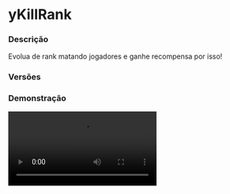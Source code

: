 # yKillRank
<secondary-label ref="utility"/>

### Descrição
Evolua de rank matando jogadores e ganhe recompensa por isso!

### Versões
<secondary-label ref="1.8"/>
<secondary-label ref="1.9"/>
<secondary-label ref="1.10"/>
<secondary-label ref="1.11"/>
<secondary-label ref="1.12"/>
<secondary-label ref="1.13"/>
<secondary-label ref="1.14"/>
<secondary-label ref="1.15"/>
<secondary-label ref="1.16"/>
<secondary-label ref="1.17"/>
<secondary-label ref="1.18"/>
<secondary-label ref="1.19"/>
<secondary-label ref="1.20"/>
<secondary-label ref="1.21"/>

### Demonstração
<video src="//www.youtube.com/watch?v=E5eJ8GFjPUs"/>


<chapter title="Comandos" id="commands" collapsible="true">
<code-block lang="plain text">/kills - Abre o menu principal
/kills - Vê as informações de um jogador.</code-block>
</chapter>

<chapter title="Permissões" id="permissions" collapsible="true">
<code-block lang="plain text">ykillrank.usar - Permissão para o /kills
ykillrank.olhar - Permissão para o /kills</code-block>
</chapter>

## Placeholders
<primary-label ref="placeholders"/>

Aqui estão as placeholders disponíveis para utilização com este plugin. Consulte-as para entender como utilizá-las corretamente.

<code-block lang="plain text" ignore-vars="true">
%ykillrank_tag% - Mostra o rank do jogador.
%ykillrank_kills% - Mostra a quantia de kills do jogador.
%ykillrank_nome% - Mostra o nome do rank do jogador.
%ykillrank_needkills% - Mostra a quantia de kills necessária para o próx rank.
%ykillrank_nexttag% - Mostra a tag do próx rank.
%ykillrank_progressbar% - Mostra a progressbar do próx rank.
%ykillrank_percentage% - Mostra a porcentagem do próx rank.
</code-block>

## Chat
<primary-label ref="chat"/>

Esta seção apresenta as placeholders disponíveis para utilização no chat. Consulte-as para compreender como aplicá-las de maneira eficaz.

<code-block lang="plain text">
{killrank} - Mostra o rank do jogador.
{killrank_nome} - Mostra o nome do rank do jogador.
</code-block>

## Configuração
<primary-label ref="config"/>
Confira os arquivos de configuração deste plugin e revise os detalhes para garantir uma implementação correta.

<chapter title="Arquivos de Configuração" collapsible="true">
<chapter title="Estrutura do diretório" collapsible="false">
<code-block lang="plain text" ignore-vars="true">
Estrutura do diretório:
└── yKillRank/
    ├── menus/
    │    ├── principal.yml
    │    ├── ranks.yml
    │    ├── recompensas.yml
    │    └── top.yml
    ├── config.yml
    ├── data.yml
    ├── messages.yml
    ├── ranks.yml
    └── recompensas.yml
</code-block>
</chapter>

<chapter title="menus" collapsible="true">
<chapter title="principal.yml" collapsible="true">
<code-block lang="yaml" ignore-vars="true">
<![CDATA[
Nome: '&8KillRank - Principal'
Tamanho: 27
Itens:
   Perfil: # primeiro
      Slot: 11
      Name: '&f{player}'
      Lore:
      - ''
      - '&7Você matou &f{kills} &ajogadores.'
      - '&7Rank: &f{rank}'
      - '&7Próximo rank: &f{nextrank}'
      - ''
   Recompensas: #segundo
      Slot: 13
      CustomSkull: false
      URL: ''
      ID: 54
      Data: 0
      Glow: false
      Name: '&aRecompensas'
      Lore:
      - '&7Clique para gerenciar as recompensas.'
   Ranks:
      Slot: 14
      CustomSkull: true
      URL: 'http://textures.minecraft.net/texture/152353641d287ce9ed30906f938ae9c517ec04caa8da71571954c81b09db454c'
      ID: 0
      Data: 0
      Glow: true
      Name: '&aRanks'
      Lore:
      - '&7Clique para acessar o menu de ranks.'
   Top: #terceiro
      Slot: 15
      CustomSkull: false
      URL: ''
      ID: 340
      Data: 0
      Glow: false
      Name: '&aTOP'
      Lore:
      - '&7Clique para ver os jogadores mais matadores.'
]]>
</code-block>
</chapter>

<chapter title="ranks.yml" collapsible="true">
<code-block lang="yaml" ignore-vars="true">
<![CDATA[
Nome: '&8Informativo dos ranks'
Tamanho: 36
Slots: [10, 11, 12, 13, 14, 15]
BackSlot: 0
VoltarSlot: 27
ProximoSlot: 35

Vazio:
   Slot: 22
   CustomSkull: false
   URL: ''
   ID: 408
   Data: 0
   Glow: true
   Name: '&cSem ranks'
   Lore:
   - '&cNão há nenhum rank cadastrado :c'
   
Itens: #se o Usar item rank estiver false, isso não irá funcionar
   item1:
      CustomSkull: true
      URL: 'http://textures.minecraft.net/texture/621668ef7cb79dd9c22ce3d1f3f4cb6e2559893b6df4a469514e667c16aa4'
      ID: 0
      Data: 0
      Glow: true
      Name: '&6Rank Bronze'
      Lore:
      - '&7Informações deste rank:'
      - ''
      - '&6 Nenhum -> Bronze'
      - ' &f Preço: &71 kill'
      - ''

]]>
</code-block>
</chapter>

<chapter title="recompensas.yml" collapsible="true">
<code-block lang="yaml" ignore-vars="true">
<![CDATA[
Nome: '&8KillRank recompensas'
Tamanho: 27
Slots: [11, 12, 13, 14, 15]
BackSlot: 9
VoltarSlot: 9
ProximoSlot: 17
]]>
</code-block>
</chapter>

<chapter title="top.yml" collapsible="true">
<code-block lang="yaml" ignore-vars="true">
<![CDATA[
Nome: '&8TOP Kills'
Tamanho: 45
Slots: [10, 11, 12, 13, 14, 15, 16]
BackSlot: 30

Item:
   Name: '&7#&f{pos} - &e{player}'
   Lore:
   - ''
   - '&fKills: &6{kills}'
   - '&fPosição: &6{pos}'
   - ''

Item p:
   Slot: 32
   Name: '&7#&f{pos} - &aVocê &7({player})'
   Lore:
   - ''
   - '&fKills: &6{kills}'
   - '&fPosição: &6{pos}'
   - ''
]]>
</code-block>
</chapter>

</chapter>

<chapter title="config.yml" collapsible="true">
<code-block lang="yaml" ignore-vars="true">
<![CDATA[
Database:
   Tipo: SQLITE #Tipos: MYSQL, SQLITE
   IP: localhost:3306
   DB: test
   User: admin
   Pass: ''
   Debug: true
   
Comando:
   Comando: 'kills'
   Aliases: {}

Anti freekill: true #so ira contabilizar uma kill, quando matar um jogador diferente do morto anteriormente.
Recompensa auto: true #quando o player atingir a quantia necessária de kills ele já recebe a recompensa automaticamente.

# Comandos que poderão ser dados ao matar um jogador
ComandosPorKill:
   - '25.0,give {player} STONE 1'

# Mundos onde não irá contar kills
Mundo blacklist:
   - 'none'

# Regiões onde irá contar kills
Region whitelist: []

Placeholders:
   Tag tem: '{tag}'
   Tag nao tem: ''
   Nome tem: '{nome}'
   Nome nao tem: '&7Sem rank'

# Configuração da barra de progresso
progress-bar:
   amount: 10
   symbol: ':'
   color-yes: '&a'
   color-no: '&7'

# Sistema de npc
npc:
   skin: 'Pitombaa'
   hologram:
      offset: 3.4
      hologram:
         - '&6&lRanking de Kills'
         - '&7Evolua seu rank com a matança!'
         - '[item]DIAMOND_SWORD'

Upou:
   Msgs:
      Actionbar:
         Ativar: true
         Broadcast: false
         Msg: '&aVocê &7({player})&a upou seu rank de kills &ede {atual} &epara {rank} &7({nome})&a.'
      Title:
         Ativar: true
         Broadcast: false
         Title: '&aRank evoluido'
         Subtitle: '&e{rank} &7({nome})' # placeholder {atual} disponível
      Chat:
         Ativar: true
         Broadcast: false
         # placeholder {atual} disponível
         Msg:
         - ''
         - '&aVocê &7({player})&a evoluiu seu rank para &e{rank} &7({nome})&a.'
         - ''  
         
Setas:
   Voltar:
      CustomSkull: false
      URL: ''
      ID: 262
      Data: 0
      Glow: true
      Name: '&cVoltar'
      Lore:
      - ''
      - '&7Clique para voltar.'
      - ''
   Proximo:
      CustomSkull: false
      URL: ''
      ID: 262
      Data: 0
      Glow: true
      Name: '&aPróximo'
      Lore:
      - ''
      - '&7Clique para ir à próxima página.'
      - ''
      
Lores:
   Coletar:
      Sobrepor: false
      Lore:
      - ''
      - '&aClique para coletar essa recompensa'
   Ja coletou:
      Sobrepor: true
      Lore:
      - '&cVocê já coletou essa recompensa.'
]]>
</code-block>
</chapter>

<chapter title="data.yml" collapsible="true">
<code-block lang="yaml" ignore-vars="true">
<![CDATA[
version: '1.0.0'
]]>
</code-block>
</chapter>

<chapter title="messages.yml" collapsible="true">
<code-block lang="yaml" ignore-vars="true">
<![CDATA[
#
#    /\/\   ___  ___ ___  __ _  __ _  ___  ___
#   /    \ / _ \/ __/ __|/ _` |/ _` |/ _ \/ __|
#  / /\/\ \  __/\__ \__ \ (_| | (_| |  __/\__ \
#  \/    \/\___||___/___/\__,_|\__, |\___||___/
#                              |___/
#
# Plugin messages

chat:
  syntax: '&cUse: /{command} {syntax}'
  target: '&cJogador {player} não encontrado.'
  number: '&cO argumento não é um número.'
  permission: '&cVocê não tem permissão para fazer isto.'
  console: '&cApenas jogadores in-game podem realizar esta ação.'
  cancelled: '&cVocê cancelou a ação.'
  reload: '&aConfigurações recarregadas com sucesso.'
  help: |

    &aKill rank comandos:

    &a> /killrank
    &a> /killrank [player]
    &a> /killrank add
    &a> /killrank setnpc
    &a> /killrank delnpc
    &a> /killrank reload

  kill-changed: '&aKills do jogador &f{player}&a alterada para &f{kills}&a.'
  reward-collected: '&aVocê coletou a recompensa.'
  npc-set: '&aNPC setado com sucesso.'
  npc-deleted: '&aNPC removido com sucesso.'
  npc-not-set: '&cNPC não está definido.'
  look: |
    &r
    &7Informações do jogador &f{player}&7:
    &r
    &fKills: &b{kills}
    &fRank: &b{rank} &7({rank_nome})
    &r
]]>
</code-block>
</chapter>

<chapter title="ranks.yml" collapsible="true">
<code-block lang="yaml" ignore-vars="true">
<![CDATA[
Ranks:
   Nenhum:
      Ordem: 0
      Tag: '&cNenhum'
      Kills: 0
   Broze:
      Ordem: 1
      Tag: '&7[&6Bronze&7]'
      Kills: 1
   Ferro:
      Ordem: 2
      Tag: '&7[&fFerro&7]'
      Kills: 2
]]>
</code-block>
</chapter>

<chapter title="recompensas.yml" collapsible="true">
<code-block lang="yaml" ignore-vars="true">
<![CDATA[
Recompensas:
   1:
      Display:
         CustomSkull: false
         URL: ''
         ID: 388
         Data: 0
         Glow: true
         Name: '&8Pedra'
         Lore: 
         - '&7Mate &f1 &7jogador e ganhe'
         - '&7 -> &a1 pedra.'
      Item: #se o ( Command -> Use ) tiver true, isso não vai funcionar
         CustomSkull: false
         URL: ''
         ID: 1
         Data: 0
         Glow: true
         Name: '&8Pedra'
         Amount: 64
         Lore:
         - ''
         - '&aTu ganhou uma pedra.'
         - ''
         Enchants: #se não desejar, deixe assim:
         - ''
      Kills: 1
      Command:
         Use: false
         List: #se o ( Use ) tiver false, isso não funcionar.
         - 'give {player} stone 1'
   2:
      Display:
         CustomSkull: false
         URL: ''
         ID: 388
         Data: 0
         Glow: true
         Name: '&8Diamantes'
         Lore: 
         - '&7Mate &f2 &7jogadores e ganhe'
         - '&7 -> &a2 diamantes.'
      Item: #se o ( Command -> Use ) tiver true, isso não vai funcionar
         CustomSkull: false
         URL: ''
         ID: 1
         Data: 0
         Glow: true
         Name: '&8Pedra'
         Amount: 64
         Lore:
         - ''
         Enchants: #se não desejar, deixe assim:
         - ''
      Kills: 2
      Command:
         Use: true
         List: #se o ( Use ) tiver false, isso não funcionar.
         - 'give {player} diamond 2'

]]>
</code-block>
</chapter>

</chapter>
<chapter title="Arquivos de Configuração" collapsible="true">
<chapter title="Estrutura do diretório" collapsible="false">
<code-block lang="plain text" ignore-vars="true">
Estrutura do diretório:
└── yKillRank/
    ├── menus/
    │    ├── principal.yml
    │    ├── ranks.yml
    │    ├── recompensas.yml
    │    └── top.yml
    ├── config.yml
    ├── data.yml
    ├── ranks.yml
    └── recompensas.yml
</code-block>
</chapter>

<chapter title="menus" collapsible="true">
<chapter title="principal.yml" collapsible="true">
<code-block lang="yaml" ignore-vars="true">
<![CDATA[
Nome: '&8KillRank - Principal'
Tamanho: 27
Itens:
   Perfil: # primeiro
      Slot: 11
      Name: '&f{player}'
      Lore:
      - ''
      - '&7Você matou &f{kills} &ajogadores.'
      - '&7Rank: &f{rank}'
      - '&7Próximo rank: &f{nextrank}'
      - ''
   Recompensas: #segundo
      Slot: 13
      CustomSkull: false
      URL: ''
      ID: 54
      Data: 0
      Glow: false
      Name: '&aRecompensas'
      Lore:
      - '&7Clique para gerenciar as recompensas.'
   Ranks:
      Slot: 14
      CustomSkull: true
      URL: 'http://textures.minecraft.net/texture/152353641d287ce9ed30906f938ae9c517ec04caa8da71571954c81b09db454c'
      ID: 0
      Data: 0
      Glow: true
      Name: '&aRanks'
      Lore:
      - '&7Clique para acessar o menu de ranks.'
   Top: #terceiro
      Slot: 15
      CustomSkull: false
      URL: ''
      ID: 340
      Data: 0
      Glow: false
      Name: '&aTOP'
      Lore:
      - '&7Clique para ver os jogadores mais matadores.'
]]>
</code-block>
</chapter>

<chapter title="ranks.yml" collapsible="true">
<code-block lang="yaml" ignore-vars="true">
<![CDATA[
Nome: '&8Informativo dos ranks'
Tamanho: 36
Slots: [10, 11, 12, 13, 14, 15]
BackSlot: 0
VoltarSlot: 27
ProximoSlot: 35

Vazio:
   Slot: 22
   CustomSkull: false
   URL: ''
   ID: 408
   Data: 0
   Glow: true
   Name: '&cSem ranks'
   Lore:
   - '&cNão há nenhum rank cadastrado :c'
   
Itens: #se o Usar item rank estiver false, isso não irá funcionar
   item1:
      CustomSkull: true
      URL: 'http://textures.minecraft.net/texture/621668ef7cb79dd9c22ce3d1f3f4cb6e2559893b6df4a469514e667c16aa4'
      ID: 0
      Data: 0
      Glow: true
      Name: '&6Rank Bronze'
      Lore:
      - '&7Informações deste rank:'
      - ''
      - '&6 Nenhum -> Bronze'
      - ' &f Preço: &71 kill'
      - ''

]]>
</code-block>
</chapter>

<chapter title="recompensas.yml" collapsible="true">
<code-block lang="yaml" ignore-vars="true">
<![CDATA[
Nome: '&8KillRank recompensas'
Tamanho: 27
Slots: [11, 12, 13, 14, 15]
BackSlot: 9
VoltarSlot: 9
ProximoSlot: 17
]]>
</code-block>
</chapter>

<chapter title="top.yml" collapsible="true">
<code-block lang="yaml" ignore-vars="true">
<![CDATA[
Nome: '&8TOP Kills'
Tamanho: 45
Slots: [10, 11, 12, 13, 14, 15, 16]
BackSlot: 30

Item:
   Name: '&7#&f{pos} - &e{player}'
   Lore:
   - ''
   - '&fKills: &6{kills}'
   - '&fPosição: &6{pos}'
   - ''

Item p:
   Slot: 32
   Name: '&7#&f{pos} - &aVocê &7({player})'
   Lore:
   - ''
   - '&fKills: &6{kills}'
   - '&fPosição: &6{pos}'
   - ''
]]>
</code-block>
</chapter>

</chapter>

<chapter title="config.yml" collapsible="true">
<code-block lang="yaml" ignore-vars="true">
<![CDATA[
Database:
   Tipo: SQLITE #Tipos: MYSQL, SQLITE
   IP: localhost:3306
   DB: test
   User: admin
   Pass: ''
   Debug: true
   
Comando:
   Comando: 'kills'
   Aliases: {}

Anti freekill: true #so ira contabilizar uma kill, quando matar um jogador diferente do morto anteriormente.
Recompensa auto: true #quando o player atingir a quantia necessária de kills ele já recebe a recompensa automaticamente.

# Comandos que poderão ser dados ao matar um jogador
ComandosPorKill:
   - '25.0,give {player} STONE 1'

# Mundos onde não irá contar kills
Mundo blacklist:
   - 'none'

# Regiões onde irá contar kills
Region whitelist: []

Placeholders:
   Tag tem: '{tag}'
   Tag nao tem: ''
   Nome tem: '{nome}'
   Nome nao tem: '&7Sem rank'

# Configuração da barra de progresso
progress-bar:
   amount: 10
   symbol: ':'
   color-yes: '&a'
   color-no: '&7'

# Sistema de npc
npc:
   skin: 'Pitombaa'
   hologram:
      offset: 3.4
      hologram:
         - '&6&lRanking de Kills'
         - '&7Evolua seu rank com a matança!'
         - '[item]DIAMOND_SWORD'

Mensagens:
   Permissao: '&cVocê não tem permissão para isto.'
   Coletou: '&aVocê coletou a recompensa.'
   Nao encontrado: '&c&lERRO! &cJogador não encontrado.'
   Npc-set: '&aNPC setado com sucesso.'
   Npc-deleted: '&aNPC removido com sucesso.'
   Npc-not-set: '&cNPC não está definido.'
   Olhar:
   - ''
   - '&7Informações do jogador &f{player}&7:'
   - ''
   - '&fKills: &b{kills}'
   - '&fRank: &b{rank} &7({rank_nome})'
   - ''
   
Upou:
   Msgs:
      Actionbar:
         Ativar: true
         Broadcast: false
         Msg: '&aVocê &7({player})&a upou seu rank de kills &ede {atual} &epara {rank} &7({nome})&a.'
      Title:
         Ativar: true
         Broadcast: false
         Title: '&aRank evoluido'
         Subtitle: '&e{rank} &7({nome})' # placeholder {atual} disponível
      Chat:
         Ativar: true
         Broadcast: false
         # placeholder {atual} disponível
         Msg:
         - ''
         - '&aVocê &7({player})&a evoluiu seu rank para &e{rank} &7({nome})&a.'
         - ''  
         
Setas:
   Voltar:
      CustomSkull: false
      URL: ''
      ID: 262
      Data: 0
      Glow: true
      Name: '&cVoltar'
      Lore:
      - ''
      - '&7Clique para voltar.'
      - ''
   Proximo:
      CustomSkull: false
      URL: ''
      ID: 262
      Data: 0
      Glow: true
      Name: '&aPróximo'
      Lore:
      - ''
      - '&7Clique para ir à próxima página.'
      - ''
      
Lores:
   Coletar:
      Sobrepor: false
      Lore:
      - ''
      - '&aClique para coletar essa recompensa'
   Ja coletou:
      Sobrepor: true
      Lore:
      - '&cVocê já coletou essa recompensa.'
]]>
</code-block>
</chapter>

<chapter title="data.yml" collapsible="true">
<code-block lang="yaml" ignore-vars="true">
<![CDATA[
version: '1.0.0'
]]>
</code-block>
</chapter>

<chapter title="ranks.yml" collapsible="true">
<code-block lang="yaml" ignore-vars="true">
<![CDATA[
Ranks:
   Nenhum:
      Ordem: 0
      Tag: '&cNenhum'
      Kills: 0
   Broze:
      Ordem: 1
      Tag: '&7[&6Bronze&7]'
      Kills: 1
   Ferro:
      Ordem: 2
      Tag: '&7[&fFerro&7]'
      Kills: 2
]]>
</code-block>
</chapter>

<chapter title="recompensas.yml" collapsible="true">
<code-block lang="yaml" ignore-vars="true">
<![CDATA[
Recompensas:
   1:
      Display:
         CustomSkull: false
         URL: ''
         ID: 388
         Data: 0
         Glow: true
         Name: '&8Pedra'
         Lore: 
         - '&7Mate &f1 &7jogador e ganhe'
         - '&7 -> &a1 pedra.'
      Item: #se o ( Command -> Use ) tiver true, isso não vai funcionar
         CustomSkull: false
         URL: ''
         ID: 1
         Data: 0
         Glow: true
         Name: '&8Pedra'
         Amount: 64
         Lore:
         - ''
         - '&aTu ganhou uma pedra.'
         - ''
         Enchants: #se não desejar, deixe assim:
         - ''
      Kills: 1
      Command:
         Use: false
         List: #se o ( Use ) tiver false, isso não funcionar.
         - 'give {player} stone 1'
   2:
      Display:
         CustomSkull: false
         URL: ''
         ID: 388
         Data: 0
         Glow: true
         Name: '&8Diamantes'
         Lore: 
         - '&7Mate &f2 &7jogadores e ganhe'
         - '&7 -> &a2 diamantes.'
      Item: #se o ( Command -> Use ) tiver true, isso não vai funcionar
         CustomSkull: false
         URL: ''
         ID: 1
         Data: 0
         Glow: true
         Name: '&8Pedra'
         Amount: 64
         Lore:
         - ''
         Enchants: #se não desejar, deixe assim:
         - ''
      Kills: 2
      Command:
         Use: true
         List: #se o ( Use ) tiver false, isso não funcionar.
         - 'give {player} diamond 2'

]]>
</code-block>
</chapter>

</chapter>
## Erros comuns
<primary-label ref="errors"/>

Antes de configurar o plugin, revise os pontos listados aqui para evitar problemas frequentes durante a configuração.

<seealso style="cards">
    <category ref="wrs">
        <a href="yplugins.md"></a>        <a href="https://ystoreplugins.com.br/plugins/detalhes/28-yKillRank">Site do plugin yKillRank</a>
    </category>
</seealso>